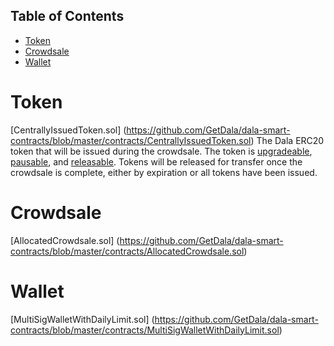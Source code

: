 ## Table of Contents
* [Token](#token)
* [Crowdsale](#crowdsale)
* [Wallet](#wallet)

# Token
[CentrallyIssuedToken.sol] (https://github.com/GetDala/dala-smart-contracts/blob/master/contracts/CentrallyIssuedToken.sol)
The Dala ERC20 token that will be issued during the crowdsale. The token is [upgradeable](https://github.com/GetDala/dala-smart-contracts/blob/master/contracts/UpgradeableToken.sol), [pausable](https://github.com/GetDala/dala-smart-contracts/blob/master/contracts/PausableToken.sol), and [releasable](https://github.com/GetDala/dala-smart-contracts/blob/master/contracts/ReleasableToken.sol). Tokens will be released for transfer once the crowdsale is complete, either by expiration or all tokens have been issued.

# Crowdsale
[AllocatedCrowdsale.sol] (https://github.com/GetDala/dala-smart-contracts/blob/master/contracts/AllocatedCrowdsale.sol)

# Wallet
[MultiSigWalletWithDailyLimit.sol] (https://github.com/GetDala/dala-smart-contracts/blob/master/contracts/MultiSigWalletWithDailyLimit.sol)
